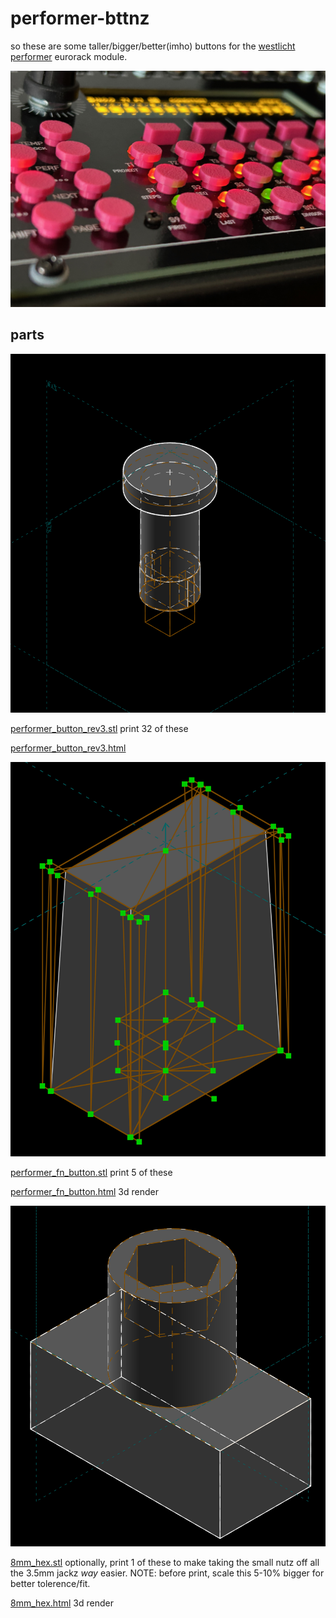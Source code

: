 # performer-bttnz

so these are some taller/bigger/better(imho) buttons for the [westlicht performer](https://westlicht.github.io/performer/) eurorack module.

![the performer's new buttonz](index.jpeg "the performer's new buttonz")

## parts

![performer_button_rev3](performer_button_rev3.png "toad stool button")

[performer_button_rev3.stl](performer_button_rev3.stl) print 32 of these

[performer_button_rev3.html](performer_button_rev3.html)


![performer_fn_button](performer_fn_button.png "rectangle function button")

[performer_fn_button.stl](performer_fn_button.stl) print 5 of these

[performer_fn_button.html](performer_fn_button.html) 3d render


![8mm_hex](8mm_hex.png "knurly!")

[8mm_hex.stl](8mm_hex.stl) optionally, print 1 of these to make taking the small nutz off all the 3.5mm jackz _way_ easier. NOTE: before print, scale this 5-10% bigger for better tolerence/fit.

[8mm_hex.html](8mm_hex.html) 3d render
